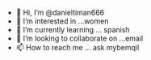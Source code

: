 - 👋 Hi, I’m @danieltiman666
- 👀 I’m interested in ...women
- 🌱 I’m currently learning ... spanish
- 💞️ I’m looking to collaborate on ...email
- 📫 How to reach me ... ask mybemqil

<!---
danieltiman666/danieltiman666 is a ✨ special ✨ repository because its `README.md` (this file) appears on your GitHub profile.
You can click the Preview link to take a look at your changes.
--->
